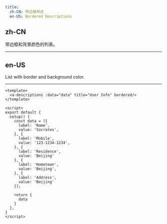 ```yaml
title:
  zh-CN: 带边框样式
  en-US: Bordered Descriptions
```

## zh-CN

带边框和背景颜色的列表。

---

## en-US

List with border and background color.

---

```vue
<template>
  <a-descriptions :data="data" title="User Info" bordered/>
</template>

<script>
export default {
  setup() {
    const data = [{
      label: 'Name',
      value: 'Socrates',
    }, {
      label: 'Mobile',
      value: '123-1234-1234',
    }, {
      label: 'Residence',
      value: 'Beijing'
    }, {
      label: 'Hometown',
      value: 'Beijing',
    }, {
      label: 'Address',
      value: 'Beijing'
    }];

    return {
      data
    }
  },
}
</script>
```
